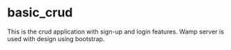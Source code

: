 # basic_crud
This is the crud application with sign-up and login features. Wamp server is used with design using bootstrap.
